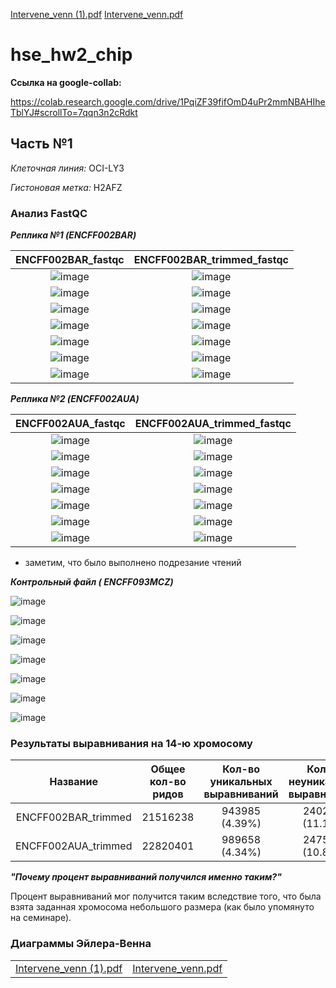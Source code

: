 [Intervene_venn (1).pdf](https://github.com/Evgeniy-Sorokin/hse_hw2_chip/files/8223665/Intervene_venn.1.pdf)
[Intervene_venn.pdf](https://github.com/Evgeniy-Sorokin/hse_hw2_chip/files/8223666/Intervene_venn.pdf)
# hse_hw2_chip

__Ссылка на google-collab:__

https://colab.research.google.com/drive/1PqiZF39fifOmD4uPr2mmNBAHIheTblYJ#scrollTo=7qqn3n2cRdkt

## Часть №1

_Клеточная линия:_ OCI-LY3

_Гистоновая метка:_ H2AFZ

### Анализ FastQC

___Реплика №1 (ENCFF002BAR)___

| ENCFF002BAR_fastqc | ENCFF002BAR_trimmed_fastqc |
| :---: | :---: |
| ![image](https://user-images.githubusercontent.com/71905847/157660192-351561bf-3e65-45c2-96ab-148c4d433ffd.png) | ![image](https://user-images.githubusercontent.com/71905847/157660242-352f9320-9c5a-4575-b74f-2c3d845822e3.png) |
| ![image](https://user-images.githubusercontent.com/71905847/157660270-fe4e4c67-10ae-4a34-9808-9f58cc01a1e8.png) | ![image](https://user-images.githubusercontent.com/71905847/157660303-a6077f1a-1aac-4aa8-a88e-11cbbdf59821.png) |
| ![image](https://user-images.githubusercontent.com/71905847/157660335-061c9c69-094e-4f94-8cc1-b75de339b69d.png) | ![image](https://user-images.githubusercontent.com/71905847/157660369-7b115f57-1adb-495e-a202-dfc4ef2d43c5.png) |
| ![image](https://user-images.githubusercontent.com/71905847/157660460-f2b56807-d851-48f3-9cd3-9c57913a1ca1.png) | ![image](https://user-images.githubusercontent.com/71905847/157660496-a8876231-e0a2-41d4-a223-436df82c4e14.png) |
|![image](https://user-images.githubusercontent.com/71905847/157660608-8d94ddf5-375f-4cbf-900b-61b845a5a2ab.png) | ![image](https://user-images.githubusercontent.com/71905847/157660788-bf1471a6-0df0-4735-b233-ea1cc84087c5.png) |
|![image](https://user-images.githubusercontent.com/71905847/157660860-9f7a46d4-9b54-4392-b0de-811f584cb398.png) | ![image](https://user-images.githubusercontent.com/71905847/157660900-27802428-0ba0-4d1e-a812-de292c2fb088.png) |
|![image](https://user-images.githubusercontent.com/71905847/157661126-73af8906-5d54-4cd1-b4fd-bc8b2496f98a.png) | ![image](https://user-images.githubusercontent.com/71905847/157661145-7fd352da-9640-441e-ade9-0366677f8303.png) |

___Реплика №2 (ENCFF002AUA)___

| ENCFF002AUA_fastqc | ENCFF002AUA_trimmed_fastqc |
| :---: | :---: |
|![image](https://user-images.githubusercontent.com/71905847/157662080-b19937cc-4dce-42e3-9b4c-36a6e6a07bcd.png) | ![image](https://user-images.githubusercontent.com/71905847/157662134-2dc205cb-df81-4e86-9e6e-01316acc8984.png) |
|![image](https://user-images.githubusercontent.com/71905847/157662629-782535c4-0520-4aac-8e51-086ae0122fc5.png)|![image](https://user-images.githubusercontent.com/71905847/157662646-41ba25c1-831d-4725-8a8a-5006dc920f77.png)|
|![image](https://user-images.githubusercontent.com/71905847/157662678-84574a4a-1476-4590-bfdd-f0762e120863.png)|![image](https://user-images.githubusercontent.com/71905847/157662715-411a668a-429b-4b8a-8770-5ef65a48b9cb.png)|
|![image](https://user-images.githubusercontent.com/71905847/157662755-0e5f08a8-2704-4b95-95a4-9a954130ebeb.png)|![image](https://user-images.githubusercontent.com/71905847/157662787-c25c484c-362a-48dd-af71-3fab6d3145cf.png)|
|![image](https://user-images.githubusercontent.com/71905847/157662966-786ebc82-4f2e-495e-9577-f81c32819eec.png)|![image](https://user-images.githubusercontent.com/71905847/157662993-68dde88b-e0a0-4f68-a1f7-2d74ae42d5e6.png)|
|![image](https://user-images.githubusercontent.com/71905847/157663052-825bb70b-af1b-4df0-a3de-3121100190f7.png)|![image](https://user-images.githubusercontent.com/71905847/157663078-fc69e042-2393-47fa-b70c-a18afc754193.png)|
|![image](https://user-images.githubusercontent.com/71905847/157663250-394407cc-c10e-43d4-bdd4-1d63171ca404.png)|![image](https://user-images.githubusercontent.com/71905847/157663282-c3a34cc2-45c2-4be8-aeec-0be6414e0a88.png)|

- заметим, что было выполнено подрезание чтений

___Контрольный файл (	ENCFF093MCZ)___

![image](https://user-images.githubusercontent.com/71905847/157663912-01d5a5c6-1a77-42d2-b983-6b0ad23508c9.png)

![image](https://user-images.githubusercontent.com/71905847/157663947-bf0ebb8c-50e2-4804-b9e0-36fc3257157f.png)

![image](https://user-images.githubusercontent.com/71905847/157663959-6fd9e1ad-588a-49a6-8c52-25a725988bca.png)

![image](https://user-images.githubusercontent.com/71905847/157663983-6b5daea9-e005-41a7-a7a4-0ae11a914f00.png)

![image](https://user-images.githubusercontent.com/71905847/157664007-8b0a3854-6274-4b92-9981-4974c36c220f.png)

![image](https://user-images.githubusercontent.com/71905847/157664026-8aa4f31d-c17c-4033-b6bf-1c9a6a58d968.png)

![image](https://user-images.githubusercontent.com/71905847/157664040-c572e6bb-8261-4fc4-b896-9910e3e48535.png)

### Результаты выравнивания на 14-ю хромосому

| Название | Общее кол-во ридов | Кол-во уникальных выравниваний | Кол-во неуникальных выравниваний | Кол-во невыравненных ридов |
| :---: | :---: | :---: | :---: | :---: |
| ENCFF002BAR_trimmed | 21516238 | 943985 (4.39%) | 2402880 (11.17%) | 18169373 (84.44%) |
| ENCFF002AUA_trimmed | 22820401 | 989658 (4.34%) | 2475555 (10.85%) | 19355188 (84.82%) |

___"Почему процент выравниваний получился именно таким?"___

Процент выравниваний мог получится таким вследствие того, что была взята заданная хромосома небольшого размера (как было упомянуто на семинаре).

### Диаграммы Эйлера-Венна
|  |  |
| :---: | :---: |
| [Intervene_venn (1).pdf](https://github.com/Evgeniy-Sorokin/hse_hw2_chip/files/8223674/Intervene_venn.1.pdf) | [Intervene_venn.pdf](https://github.com/Evgeniy-Sorokin/hse_hw2_chip/files/8223675/Intervene_venn.pdf) |

